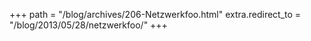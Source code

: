 +++
path = "/blog/archives/206-Netzwerkfoo.html"
extra.redirect_to = "/blog/2013/05/28/netzwerkfoo/"
+++
